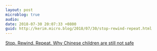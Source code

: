 ```yaml
---
layout: post
microblog: true
audio: 
date: 2018-07-30 20:07:33 +0800
guid: http://kerim.micro.blog/2018/07/30/stop-rewind-repeat.html
---
```

[Stop. Rewind. Repeat. Why Chinese children are still not safe](https://www.amnesty.org/en/latest/news/2018/07/why-chinese-children-are-still-not-safe/)
